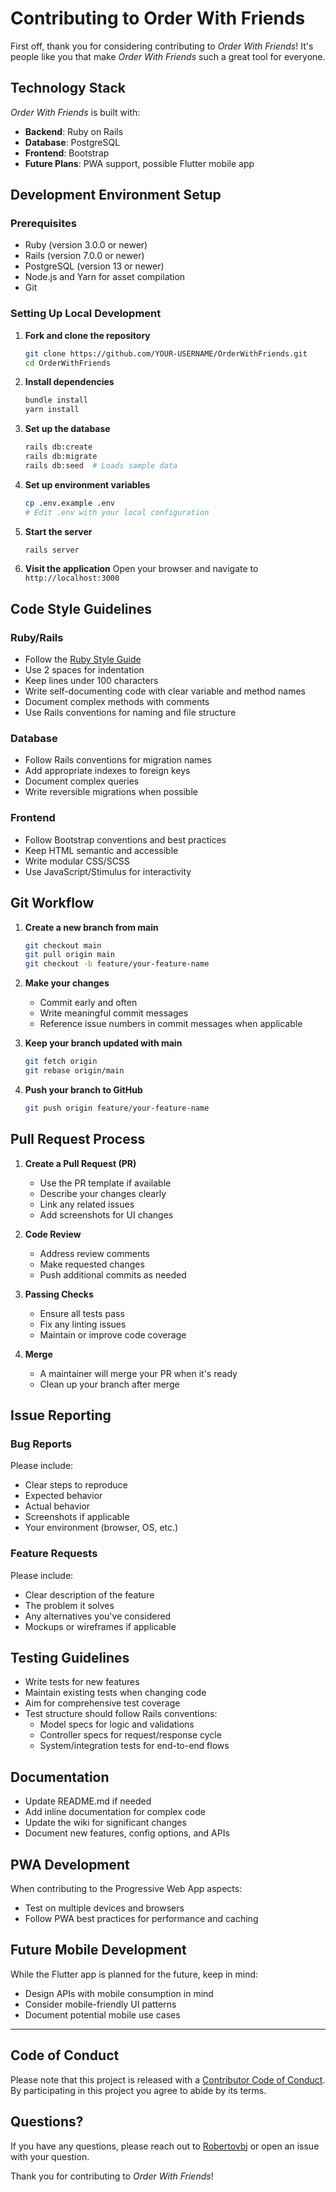 # Contributing to Order With Friends

First off, thank you for considering contributing to _Order With Friends_! It's people like you that make _Order With Friends_ such a great tool for everyone.

## Technology Stack

_Order With Friends_ is built with:
- **Backend**: Ruby on Rails
- **Database**: PostgreSQL
- **Frontend**: Bootstrap
- **Future Plans**: PWA support, possible Flutter mobile app

## Development Environment Setup

### Prerequisites

- Ruby (version 3.0.0 or newer)
- Rails (version 7.0.0 or newer)
- PostgreSQL (version 13 or newer)
- Node.js and Yarn for asset compilation
- Git

### Setting Up Local Development

1. **Fork and clone the repository**
   ```bash
   git clone https://github.com/YOUR-USERNAME/OrderWithFriends.git
   cd OrderWithFriends
   ```

2. **Install dependencies**
   ```bash
   bundle install
   yarn install
   ```

3. **Set up the database**
   ```bash
   rails db:create
   rails db:migrate
   rails db:seed  # Loads sample data
   ```

4. **Set up environment variables**
   ```bash
   cp .env.example .env
   # Edit .env with your local configuration
   ```

5. **Start the server**
   ```bash
   rails server
   ```

6. **Visit the application**
   Open your browser and navigate to `http://localhost:3000`

## Code Style Guidelines

### Ruby/Rails

- Follow the [Ruby Style Guide](https://rubystyle.guide/)
- Use 2 spaces for indentation
- Keep lines under 100 characters
- Write self-documenting code with clear variable and method names
- Document complex methods with comments
- Use Rails conventions for naming and file structure

### Database

- Follow Rails conventions for migration names
- Add appropriate indexes to foreign keys
- Document complex queries
- Write reversible migrations when possible

### Frontend

- Follow Bootstrap conventions and best practices
- Keep HTML semantic and accessible
- Write modular CSS/SCSS
- Use JavaScript/Stimulus for interactivity

## Git Workflow

1. **Create a new branch from main**
   ```bash
   git checkout main
   git pull origin main
   git checkout -b feature/your-feature-name
   ```

2. **Make your changes**
   - Commit early and often
   - Write meaningful commit messages
   - Reference issue numbers in commit messages when applicable

3. **Keep your branch updated with main**
   ```bash
   git fetch origin
   git rebase origin/main
   ```

4. **Push your branch to GitHub**
   ```bash
   git push origin feature/your-feature-name
   ```

## Pull Request Process

1. **Create a Pull Request (PR)**
   - Use the PR template if available
   - Describe your changes clearly
   - Link any related issues
   - Add screenshots for UI changes

2. **Code Review**
   - Address review comments
   - Make requested changes
   - Push additional commits as needed

3. **Passing Checks**
   - Ensure all tests pass
   - Fix any linting issues
   - Maintain or improve code coverage

4. **Merge**
   - A maintainer will merge your PR when it's ready
   - Clean up your branch after merge

## Issue Reporting

### Bug Reports

Please include:
- Clear steps to reproduce
- Expected behavior
- Actual behavior
- Screenshots if applicable
- Your environment (browser, OS, etc.)

### Feature Requests

Please include:
- Clear description of the feature
- The problem it solves
- Any alternatives you've considered
- Mockups or wireframes if applicable

## Testing Guidelines

- Write tests for new features
- Maintain existing tests when changing code
- Aim for comprehensive test coverage
- Test structure should follow Rails conventions:
  - Model specs for logic and validations
  - Controller specs for request/response cycle
  - System/integration tests for end-to-end flows

## Documentation

- Update README.md if needed
- Add inline documentation for complex code
- Update the wiki for significant changes
- Document new features, config options, and APIs

## PWA Development

When contributing to the Progressive Web App aspects:
- Test on multiple devices and browsers
- Follow PWA best practices for performance and caching

## Future Mobile Development

While the Flutter app is planned for the future, keep in mind:
- Design APIs with mobile consumption in mind
- Consider mobile-friendly UI patterns
- Document potential mobile use cases

---

## Code of Conduct

Please note that this project is released with a [Contributor Code of Conduct](CODE_OF_CONDUCT.md). By participating in this project you agree to abide by its terms.

## Questions?

If you have any questions, please reach out to [Robertovbj](https://github.com/Robertovbj) or open an issue with your question.

Thank you for contributing to _Order With Friends_!
